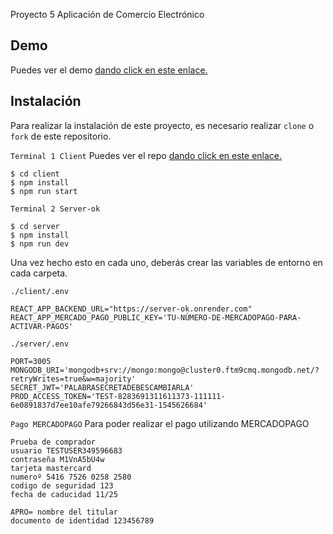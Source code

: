 Proyecto 5 Aplicación de Comercio Electrónico

## Demo

Puedes ver el demo [dando click en este enlace.](https://sebamellam.github.io/client/)

## Instalación

Para realizar la instalación de este proyecto, es necesario realizar `clone` o `fork` de este repositorio.

`Terminal 1 Client`
Puedes ver el repo [dando click en este enlace.](https://github.com/Sebamellam/client)

```shell
$ cd client
$ npm install
$ npm run start
```

`Terminal 2 Server-ok`

```shell
$ cd server
$ npm install
$ npm run dev
```
Una vez hecho esto en cada uno, deberás crear las variables de entorno en cada carpeta.

`./client/.env`

```
REACT_APP_BACKEND_URL="https://server-ok.onrender.com"
REACT_APP_MERCADO_PAGO_PUBLIC_KEY='TU-NÚMERO-DE-MERCADOPAGO-PARA-ACTIVAR-PAGOS'
```


`./server/.env`

```
PORT=3005
MONGODB_URI='mongodb+srv://mongo:mongo@cluster0.ftm9cmq.mongodb.net/?retryWrites=true&w=majority'
SECRET_JWT='PALABRASECRETADEBESCAMBIARLA'
PROD_ACCESS_TOKEN='TEST-8283691311611373-111111-6e0891837d7ee10afe79266843d56e31-1545626684'
```

`Pago MERCADOPAGO`
Para poder realizar el pago utilizando MERCADOPAGO 

```
Prueba de comprador
usuario TESTUSER349596683
contraseña M1VnA5bU4w
tarjeta mastercard 
numeroº 5416 7526 0258 2580
codigo de seguridad 123
fecha de caducidad 11/25

APRO= nombre del titular
documento de identidad 123456789
```
